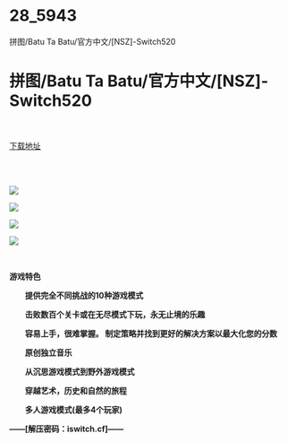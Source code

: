 # 28_5943
拼图/Batu Ta Batu/官方中文/[NSZ]-Switch520
# 拼图/Batu Ta Batu/官方中文/[NSZ]-Switch520
 <br/></br>
[下载地址](https://www.switch520.cc/article/5943 "下载地址")
<br/></br>

<p><span><strong> &nbsp;</strong></span></p>
<p><img src="https://www.switch520.cc/muke_img/upload_art_editor_20201023-1_83835fe1a0f721990d9d31a1f56f8f84.jpg"></p>
<p><img src="https://www.switch520.cc/muke_img/upload_art_editor_20201023-1_01984704ad8a5a82e9a8d8a9e06c00b5.jpg"></p>
<p><img src="https://www.switch520.cc/muke_img/upload_art_editor_20201023-1_1232ded84396ceb00ae80ca3569f49a0.jpg"></p>
<p><img src="https://www.switch520.cc/muke_img/upload_art_editor_20201023-1_3f34bc967aecb8dd1241c071cabcaa94.jpg"></p>
<p><span><strong><br></strong></span></p>
<p></p>
<p><span><strong>游戏特色</strong></span></p>
<p></p>
<p><span><strong>　　提供完全不同挑战的10种游戏模式</strong></span></p>
<p></p>
<p><span><strong>　　击败数百个关卡或在无尽模式下玩，永无止境的乐趣</strong></span></p>
<p></p>
<p><span><strong>　　容易上手，很难掌握。 制定策略并找到更好的解决方案以最大化您的分数</strong></span></p>
<p></p>
<p><span><strong>　　原创独立音乐</strong></span></p>
<p></p>
<p><span><strong>　　从沉思游戏模式到野外游戏模式</strong></span></p>
<p></p>
<p><span><strong>　　穿越艺术，历史和自然的旅程</strong></span></p>
<p></p>
<p><span><strong>　　多人游戏模式(最多4个玩家)</strong></span></p>
<p><span><strong>——[解压密码：iswitch.cf]——</strong></span></p>
